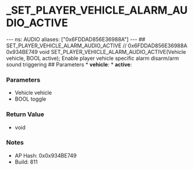 # _SET_PLAYER_VEHICLE_ALARM_AUDIO_ACTIVE

--- ns: AUDIO aliases: ["0x6FDDAD856E36988A"] --- ## SET_PLAYER_VEHICLE_ALARM_AUDIO_ACTIVE  // 0x6FDDAD856E36988A 0x934BE749 void SET_PLAYER_VEHICLE_ALARM_AUDIO_ACTIVE(Vehicle vehicle, BOOL active);  Enable player vehicle specific alarm disarm/arm sound triggering  ## Parameters * **vehicle**: * **active**:

### Parameters
* Vehicle vehicle
* BOOL toggle

### Return Value
* void

### Notes
* AP Hash: 0x0x934BE749
* Build: 811

